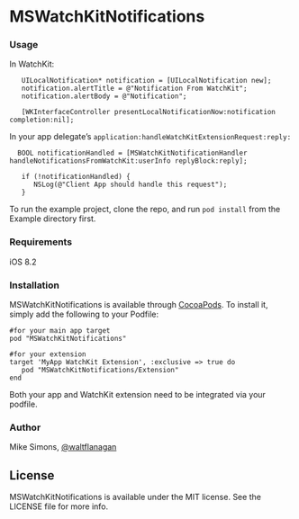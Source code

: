 # MSWatchKitNotifications

### Usage

In WatchKit:

```objc
   UILocalNotification* notification = [UILocalNotification new];
   notification.alertTitle = @"Notification From WatchKit";
   notification.alertBody = @"Notification";
   
   [WKInterfaceController presentLocalNotificationNow:notification completion:nil];
```

In your app delegate’s `application:handleWatchKitExtensionRequest:reply:`
```objc
  BOOL notificationHandled = [MSWatchKitNotificationHandler handleNotificationsFromWatchKit:userInfo replyBlock:reply];
   
   if (!notificationHandled) {
      NSLog(@"Client App should handle this request");
   }
```


To run the example project, clone the repo, and run `pod install` from the Example directory first.

### Requirements

iOS 8.2 

### Installation

MSWatchKitNotifications is available through [CocoaPods](http://cocoapods.org). To install
it, simply add the following to your Podfile:

```
#for your main app target
pod "MSWatchKitNotifications"

#for your extension
target 'MyApp WatchKit Extension', :exclusive => true do
   pod "MSWatchKitNotifications/Extension"
end

  ```

Both your app and WatchKit extension need to be integrated via your podfile.

### Author

Mike Simons, [@waltflanagan](http://twitter.com/waltflanagan)

## License

MSWatchKitNotifications is available under the MIT license. See the LICENSE file for more info.

